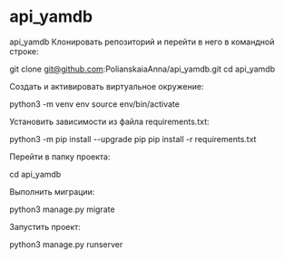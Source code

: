 # api_yamdb
api_yamdb
Клонировать репозиторий и перейти в него в командной строке:

git clone git@github.com:PolianskaiaAnna/api_yamdb.git
cd api_yamdb

Cоздать и активировать виртуальное окружение:

python3 -m venv env
source env/bin/activate

Установить зависимости из файла requirements.txt:

python3 -m pip install --upgrade pip
pip install -r requirements.txt

Перейти в папку проекта:

cd api_yamdb

Выполнить миграции:

python3 manage.py migrate

Запустить проект:

python3 manage.py runserver